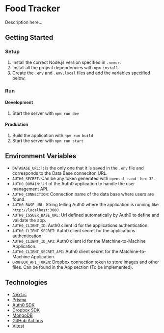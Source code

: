 # Food Tracker

Description here...

## Getting Started

### Setup

1. Install the correct Node.js version specified in `.nvmcr`.
2. Install all the project dependencies with `npm install`.
3. Create the `.env` and `.env.local` files and add the variables specified below.

### Run

#### Development

1. Start the server with `npm run dev`

#### Production

1. Build the application with `npm run build`
2. Start the server with `npm run start`

## Environment Variables

- `DATABASE_URL`: It is the only one that it is saved in the `.env` file and corresponds to the Data Base conneciton URL.
- `AUTH0_SECRET`: Can be any token generated with `openssl rand -hex 32`.
- `AUTH0_DOMAIN`: Url of the Auth0 application to handle the user management API.
- `AUTH0_CONNECTION`: Connection name of the data base where users are found.
- `AUTH0_BASE_URL`: String telling Auth0 where the application is running like `http://localhost:3000`.
- `AUTH0_ISSUER_BASE_URL`: Url defined automatically by Auth0 to define and validate the app.
- `AUTH0_CLIENT_ID`: Auth0 client id for the applications authentication.
- `AUTH0_CLIENT_SECRET`: Auth0 client secret for the applications authentication.
- `AUTH0_CLIENT_ID_API`: Auth0 client id for the Matchine-to-Machine Application.
- `AUTH0_CLIENT_SECRET_API`: Auth0 client secret for the Matchine-to-Machine Application.
- `DROPBOX_API_TOKEN`: Dropbox connection token to store images and other files. Can be found in the App section (To be implemented).

## Technologies

- [Next.js](https://nextjs.org/)
- [Prisma](https://www.prisma.io/)
- [Auth0 SDK](https://auth0.com/docs/quickstart/webapp/nextjs)
- [Dropbox SDK](https://dropbox.github.io/dropbox-sdk-js/)
- [MongoDB](https://www.mongodb.com/)
- [GitHub Actions](https://github.com/features/actions)
- [Vitest](https://vitest.dev/)

